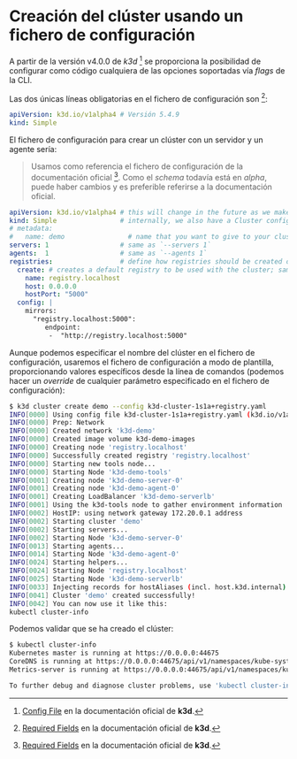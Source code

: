 # Creación del clúster usando un fichero de configuración

A partir de la versión v4.0.0 de *k3d* [^v4] se proporciona la posibilidad de configurar como código cualquiera de las opciones soportadas vía *flags* de la CLI.

Las dos únicas líneas obligatorias en el fichero de configuración son [^required]:

```yaml
apiVersion: k3d.io/v1alpha4 # Versión 5.4.9
kind: Simple
```

El fichero de configuración para crear un clúster con un servidor y un agente sería:

> Usamos como referencia el fichero de configuración de la documentación oficial [^required].
> Como el *schema* todavía está en *alpha*, puede haber cambios y es preferible referirse a la documentación oficial.

```yaml
apiVersion: k3d.io/v1alpha4 # this will change in the future as we make everything more stable
kind: Simple                # internally, we also have a Cluster config, which is not yet available externally
# metadata:
#   name: demo                # name that you want to give to your cluster (will still be prefixed with `k3d-`)
servers: 1                  # same as `--servers 1`
agents:  1                  # same as `--agents 1`
registries:                 # define how registries should be created or used
  create: # creates a default registry to be used with the cluster; same as `--registry-create registry.localhost`
    name: registry.localhost
    host: 0.0.0.0
    hostPort: "5000"
  config: |
    mirrors:
      "registry.localhost:5000":
         endpoint:
          -  "http://registry.localhost:5000"
```

Aunque podemos especificar el nombre del clúster en el fichero de configuración, usaremos el fichero de configuración a modo de plantilla, proporcionando valores específicos desde la línea de comandos (podemos hacer un *override* de cualquier parámetro especificado en el fichero de configuración):

```bash
$ k3d cluster create demo --config k3d-cluster-1s1a+registry.yaml
INFO[0000] Using config file k3d-cluster-1s1a+registry.yaml (k3d.io/v1alpha4#simple)
INFO[0000] Prep: Network
INFO[0000] Created network 'k3d-demo'
INFO[0000] Created image volume k3d-demo-images
INFO[0000] Creating node 'registry.localhost'
INFO[0000] Successfully created registry 'registry.localhost'
INFO[0000] Starting new tools node...
INFO[0000] Starting Node 'k3d-demo-tools'
INFO[0001] Creating node 'k3d-demo-server-0'
INFO[0001] Creating node 'k3d-demo-agent-0'
INFO[0001] Creating LoadBalancer 'k3d-demo-serverlb'
INFO[0001] Using the k3d-tools node to gather environment information
INFO[0002] HostIP: using network gateway 172.20.0.1 address
INFO[0002] Starting cluster 'demo'
INFO[0002] Starting servers...
INFO[0002] Starting Node 'k3d-demo-server-0'
INFO[0013] Starting agents...
INFO[0014] Starting Node 'k3d-demo-agent-0'
INFO[0024] Starting helpers...
INFO[0024] Starting Node 'registry.localhost'
INFO[0025] Starting Node 'k3d-demo-serverlb'
INFO[0033] Injecting records for hostAliases (incl. host.k3d.internal) and for 4 network members into CoreDNS configmap...
INFO[0041] Cluster 'demo' created successfully!
INFO[0042] You can now use it like this:
kubectl cluster-info
```

Podemos validar que se ha creado el clúster:

```bash
$ kubectl cluster-info
Kubernetes master is running at https://0.0.0.0:44675
CoreDNS is running at https://0.0.0.0:44675/api/v1/namespaces/kube-system/services/kube-dns:dns/proxy
Metrics-server is running at https://0.0.0.0:44675/api/v1/namespaces/kube-system/services/https:metrics-server:https/proxy

To further debug and diagnose cluster problems, use 'kubectl cluster-info dump'.
```

[^v4]: [Config File](https://k3d.io/v5.4.9/usage/configfile/) en la documentación oficial de **k3d**.
[^required]: [Required Fields](https://k3d.io/v5.4.9/usage/configfile/#required-fields) en la documentación oficial de **k3d**.
